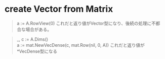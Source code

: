 # create Vector from Matrix
>	a := A.RowView(0)
これだと返り値がVector型になり、後続の処理に不都合な場合がある。

> _, c := A.Dims()  
> a := mat.NewVecDense(c, mat.Row(nil, 0, A))
これだと返り値が*VecDense型になる
